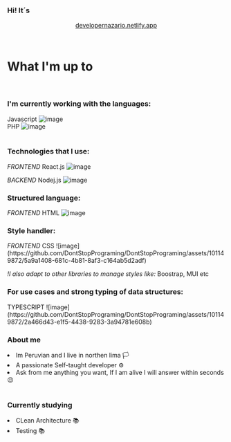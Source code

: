 ### Hi! It´s

<div align="center">
<p> <a href="https://developernazario.netlify.app"> developernazario.netlify.app </a> </p> 
  <br>
  
</div>

<h1> What I'm up to</h1> 
<br/>
<h3> I'm currently working with the languages: </h3>

Javascript ![image](https://github.com/DontStopPrograming/DontStopPrograming/assets/101149872/e4475313-b085-4057-9338-114d496a0876) <br/>
PHP ![image](https://github.com/DontStopPrograming/DontStopPrograming/assets/101149872/b0e78308-7787-44e1-bf5f-77a24d3ddef7) <br/> <br/>

<h3> Technologies that I use: </h3>

<span> <i> FRONTEND </i> </span>
React.js ![image](https://github.com/DontStopPrograming/DontStopPrograming/assets/101149872/fcbac273-ebd8-4509-a84e-e4f7e73830e8)

<span> <i> BACKEND </i> </span>
Nodej.js ![image](https://github.com/DontStopPrograming/DontStopPrograming/assets/101149872/169a79cc-c41d-4828-8632-f40c9e60522e)

<h3> Structured language: </h3>

<span> <i> FRONTEND </i> </span>
HTML ![image](https://github.com/DontStopPrograming/DontStopPrograming/assets/101149872/09474bc7-d5ab-486b-a375-058f3fdd604a)

<h3> Style handler: </h3>
<span> <i> FRONTEND </i> </span>
CSS ![image](https://github.com/DontStopPrograming/DontStopPrograming/assets/101149872/5a9a1408-681c-4b81-8af3-c164ab5d2adf)

<i> !I also adapt to other libraries to manage styles like: </i>
Boostrap, MUI etc

<h3> For use cases and strong typing of data structures: </h3>
TYPESCRIPT ![image](https://github.com/DontStopPrograming/DontStopPrograming/assets/101149872/2a466d43-e1f5-4438-9283-3a94781e608b)



<h3>About me</h3>
<li>Im Peruvian and I live in northen lima 🏳</li>
<li>A passionate Self-taught developer ⚙</li>
<li>Ask from me anything you want, If I am alive I will answer within seconds 😉</li>

<br/>
<h3>Currently studying</h3>
<li> CLean Architecture 📚</li>
<li> Testing 📚</li>
